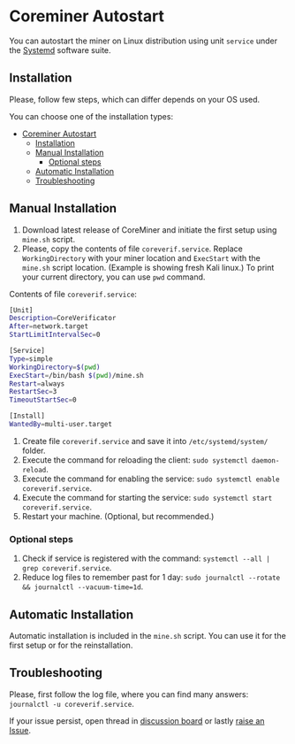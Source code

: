 # Coreminer Autostart

You can autostart the miner on Linux distribution using unit `service` under the [Systemd](https://en.wikipedia.org/wiki/Systemd) software suite.

## Installation

Please, follow few steps, which can differ depends on your OS used.

You can choose one of the installation types:
- [Coreminer Autostart](#coreminer-autostart)
  - [Installation](#installation)
  - [Manual Installation](#manual-installation)
    - [Optional steps](#optional-steps)
  - [Automatic Installation](#automatic-installation)
  - [Troubleshooting](#troubleshooting)

## Manual Installation

1. Download latest release of CoreMiner and initiate the first setup using `mine.sh` script.
1. Please, copy the contents of file  `coreverif.service`. Replace `WorkingDirectory` with your miner location and `ExecStart` with the `mine.sh` script location. (Example is showing fresh Kali linux.) To print your current directory, you can use `pwd` command.

Contents of file `coreverif.service`:

```bash
[Unit]
Description=CoreVerificator
After=network.target
StartLimitIntervalSec=0

[Service]
Type=simple
WorkingDirectory=$(pwd)
ExecStart=/bin/bash $(pwd)/mine.sh
Restart=always
RestartSec=3
TimeoutStartSec=0

[Install]
WantedBy=multi-user.target
```

1. Create file `coreverif.service` and save it into `/etc/systemd/system/` folder.
1. Execute the command for reloading the client: `sudo systemctl daemon-reload`.
1. Execute the command for enabling the service: `sudo systemctl enable coreverif.service`.
1. Execute the command for starting the service: `sudo systemctl start coreverif.service`.
1. Restart your machine. (Optional, but recommended.)

### Optional steps

1. Check if service is registered with the command: `systemctl --all | grep coreverif.service`.
1. Reduce log files to remember past for 1 day: `sudo journalctl --rotate && journalctl --vacuum-time=1d`.

## Automatic Installation

Automatic installation is included in the `mine.sh` script. You can use it for the first setup or for the reinstallation.

## Troubleshooting

Please, first follow the log file, where you can find many answers: `journalctl -u coreverif.service`.

If your issue persist, open thread in [discussion board](https://github.com/catchthatrabbit/coreminer/discussions) or lastly [raise an Issue](https://github.com/catchthatrabbit/coreminer/issues/new/choose).
